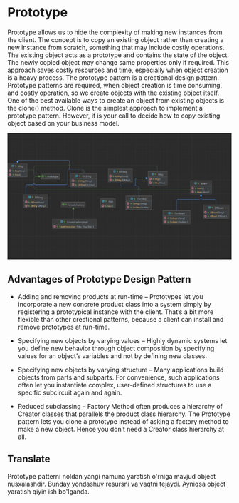# Prototype 

Prototype allows us to hide the complexity of making new instances from the client. 
The concept is to copy an existing object rather than creating a new instance from scratch, 
something that may include costly operations. The existing object acts as a prototype and contains the state of the object. 
The newly copied object may change same properties only if required. This approach saves costly resources and time, especially 
when object creation is a heavy process.
The prototype pattern is a creational design pattern. Prototype patterns are required, when object creation is time consuming,
and costly operation, so we create objects with the existing object itself. One of the best available ways to create an object 
from existing objects is the clone() method. Clone is the simplest approach to implement a prototype pattern. However, 
it is your call to decide how to copy existing object based on your business model.

![img](src/main/resources/img/img.png)

## Advantages of Prototype Design Pattern

- Adding and removing products at run-time – Prototypes let you incorporate a new concrete product class into a system simply by registering a prototypical instance with the client. That’s a bit more flexible than other creational patterns, because a client can install and remove prototypes at run-time.

- Specifying new objects by varying values – Highly dynamic systems let you define new behavior through object composition by specifying values for an object’s variables and not by defining new classes.

- Specifying new objects by varying structure – Many applications build objects from parts and subparts. For convenience, such applications often let you instantiate complex, user-defined structures to use a specific subcircuit again and again.

- Reduced subclassing – Factory Method often produces a hierarchy of Creator classes that parallels the product class hierarchy. The Prototype pattern lets you clone a prototype instead of asking a factory method to make a new object. Hence you don’t need a Creator class hierarchy at all.

## Translate

Prototype patterni noldan yangi namuna yaratish o'rniga mavjud object nusxalashdir. Bunday yondashuv resursni va vaqtni tejaydi.
Ayniqsa object yaratish qiyin ish bo'lganda.